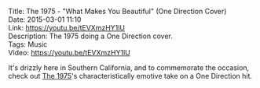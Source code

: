 Title: The 1975 - "What Makes You Beautiful" (One Direction Cover)  
Date: 2015-03-01 11:10  
Link: https://youtu.be/tEVXmzHY1lU    
Description: The 1975 doing a One Direction cover.  
Tags: Music  
Video: https://youtu.be/tEVXmzHY1lU  

It's drizzly here in Southern California, and to commemorate the occasion, check out [The 1975][wikipedia]'s characteristically emotive take on a One Direction hit.

[wikipedia]: https://en.wikipedia.org/wiki/The_1975 "Wikipedia: The 1975"